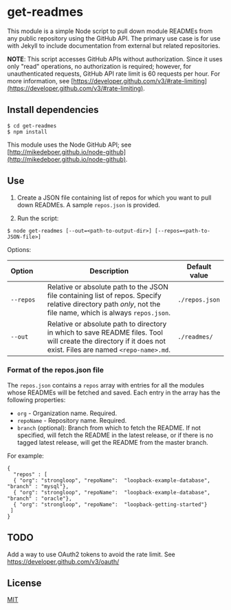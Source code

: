 # get-readmes
This module is a simple Node script to pull down module READMEs from any public repository
using the GitHub API.  The primary use case is for use with Jekyll to include documentation from external but related repositories.

**NOTE**: This script accesses GitHub APIs without authorization.  Since it uses only
"read" operations, no authorization is required; however, for unauthenticated requests, GitHub API rate limit is 60 requests per hour. For more information, see [https://developer.github.com/v3/#rate-limiting](https://developer.github.com/v3/#rate-limiting).

## Install dependencies

```
$ cd get-readmes
$ npm install
```

This module uses the Node GitHub API; see [http://mikedeboer.github.io/node-github](http://mikedeboer.github.io/node-github).

## Use

1. Create a JSON file containing list of repos for which you want to pull down READMEs.  A sample `repos.json` is provided.

1. Run the script:
```
$ node get-readmes [--out=<path-to-output-dir>] [--repos=<path-to-JSON-file>]
```

Options:

| Option&nbsp;&nbsp;&nbsp;&nbsp; | Description | Default value |
|-----------|---------|----------|
| `--repos`| Relative or absolute path to the JSON file containing list of repos.  Specify relative directory path _only_, not the file name, which is always `repos.json`.  | `./repos.json` |
|`--out` | Relative or absolute path to directory in which to save README files.  Tool will create the directory if it does not exist. Files are named `<repo-name>.md`. | `./readmes/` |

### Format of the repos.json file

The `repos.json` contains a `repos` array with entries for all the modules whose READMEs will be fetched and saved.  Each entry in the array has the following properties:
- `org` - Organization name.  Required.
- `repoName` - Repository name.  Required.
- `branch` (optional): Branch from which to fetch the README. If not specified, will fetch the README in the latest release, or if there is no tagged latest release, will get the README from the master branch.

For example:
```
{
  "repos" : [
  { "org": "strongloop", "repoName":  "loopback-example-database", "branch" : "mysql"},
  { "org": "strongloop", "repoName":  "loopback-example-database", "branch" : "oracle"},
  { "org": "strongloop", "repoName":  "loopback-getting-started"}
 ]
}
```

## TODO

Add a way to use OAuth2 tokens to avoid the rate limit.  See https://developer.github.com/v3/oauth/

## License

[MIT](LICENSE)
